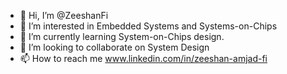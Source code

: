 - 👋 Hi, I’m @ZeeshanFi
- 👀 I’m interested in Embedded Systems and Systems-on-Chips
- 🌱 I’m currently learning System-on-Chips design. 
- 💞️ I’m looking to collaborate on System Design
- 📫 How to reach me www.linkedin.com/in/zeeshan-amjad-fi

<!---
ZeeshanFi/ZeeshanFi is a ✨ special ✨ repository because its `README.md` (this file) appears on your GitHub profile.
You can click the Preview link to take a look at your changes.
--->
